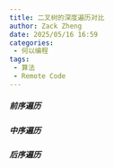 ```yaml
---
title: 二叉树的深度遍历对比
author: Zack Zheng
date: 2025/05/16 16:59
categories:
 - 何以编程
tags:
 - 算法
 - Remote Code
---
```


##### 前序遍历

<Suspense>
  <my-codes repo="o-algorithm" path="algorithm/树常见题/深度优先遍历/preorderTraversal.java" lang="java" lazy />
</Suspense>

##### 中序遍历

<Suspense>
  <my-codes repo="o-algorithm" path="algorithm/树常见题/深度优先遍历/inorderTraversal.java" lang="java" lazy />
</Suspense>

##### 后序遍历

<Suspense>
  <my-codes repo="o-algorithm" path="algorithm/树常见题/深度优先遍历/postorderTraversal.java" lang="java" lazy />
</Suspense>
